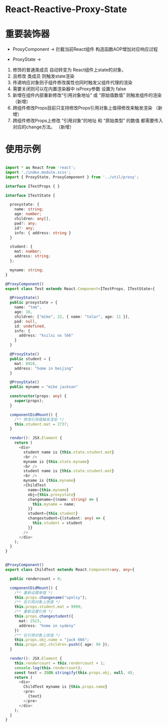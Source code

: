# React-Reactive-Proxy-State

# 重要装饰器
* ProxyComponent -> 拦截当前React组件 构造函数AOP增加对应响应过程

* ProxyState -> 
1. 修饰的普通类成员 自动转变为 React组件上state的对象，
2. 且修改 类成员 则触发state渲染
3. 传递响应对象则子组件修改属性也同时触发父组件代理的渲染
4. 需要关闭则可以在内置渲染器中 isProxy参数 设置为 false
5. 新增在组件内部重新修改“引用对象地址” 或 “原始值数值” 则触发组件的渲染 （新增）
6. 跨组件修改Props目前只支持修改Props引用对象上值得修改来触发渲染 （新增）
7. 跨组件修改Props上修改 “引用对象”的地址 和 “原始类型” 的数值 都需要传入对应的change方法。 （新增）

# 使用示例
```typescript

import * as React from 'react';
import './index.module.scss';
import { ProxyState, ProxyComponent } from '../util/proxy';

interface ITestProps { }

interface ITestState {

  proxystate: {
    name: string;
    age: number;
    children: any[],
    pad?: any;
    id?: any;
    info: { address: string }
  }

  student: {
    mat: number;
    address: string;
  };

  myname: string;
}

@ProxyComponent()
export class Test extends React.Component<ITestProps, ITestState>{

  @ProxyState()
  public proxystate = {
    name: "tom",
    age: 16,
    children: ["mike", 22, { name: "tolar", age: 11 }],
    pad: null,
    id: undefined,
    info: {
      address: "ksilxi os l66"
    }
  }

  @ProxyState()
  public student = {
    mat: 8928,
    address: "home in beijing"
  }

  @ProxyState()
  public myname = "mike jackson"

  constructor(props: any) {
    super(props);
  }

  componentDidMount() {
    /** 修改引用值触发渲染 */
    this.student.mat = 2737;
  }

  render(): JSX.Element {
    return (
      <div>
        student name is {this.state.student.mat}
        <br />
        myname is {this.state.myname}
        <br />
        student name is {this.state.student.mat}
        <br />
        myname is {this.myname}
        <ChildTest
          name={this.myname}
          obj={this.proxystate}
          changename={(name: string) => {
            this.myname = name;
          }}
          student={this.student}
          changestudent={(student: any) => {
            this.student = student
          }}
        />
      </div>
    );
  }
}


@ProxyComponent()
export class ChildTest extends React.Component<any, any>{

  public rendercount = 0;

  componentDidMount() {
    /** 重新设置单值 */
    this.props.changename("upolsy");
    /** 在引用对象上改值 */
    this.props.student.mat = 9999;
    /** 重新设置引用 */
    this.props.changestudent({
      mat: 2523,
      address: "home in sydeny"
    })
    /** 在引用对象上改值 */
    this.props.obj.name = "jack 666";
    this.props.obj.children.push({ age: 99 });
  }

  render(): JSX.Element {
    this.rendercount = this.rendercount + 1;
    console.log(this.rendercount);
    const text = JSON.stringify(this.props.obj, null, 4);
    return (
      <div>
        ChildTest myname is {this.props.name}
        <pre>
          {text}
        </pre>
      </div>
    );
  }
}




```


